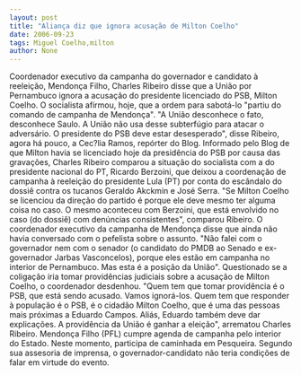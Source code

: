 ```yaml
---
layout: post
title: "Aliança diz que ignora acusação de Milton Coelho"
date: 2006-09-23
tags: Miguel Coelho,milton
author: None
---
```

Coordenador executivo da campanha do governador e candidato à reeleição, Mendonça Filho, Charles Ribeiro disse que a União por Pernambuco ignora a acusação do presidente licenciado do PSB, Milton Coelho.
O socialista afirmou, hoje, que a ordem para sabotá-lo \"partiu do comando de campanha de Mendonça\". 
\"A União desconhece o fato, desconhece Saulo. A União não usa desse subterfúgio para atacar o adversário. O presidente do PSB deve estar desesperado\", disse Ribeiro, agora há pouco, a Cec?lia Ramos, repórter do Blog. 
Informado pelo Blog de que Milton havia se licenciado hoje da presidência do PSB por causa das gravações, Charles Ribeiro comparou a situação do socialista com a do presidente nacional do PT, Ricardo Berzoini, que deixou a coordenação de campanha à reeleição do presidente Lula (PT) por conta do escândalo do dossiê contra os tucanos Geraldo Akckmin e José Serra. 
\"Se Milton Coelho se licenciou da direção do partido é porque ele deve mesmo ter alguma coisa no caso. O mesmo aconteceu com Berzoini, que está
 envolvido no caso (do dossiê) com denúncias consistentes\", comparou Ribeiro.
O coordenador executivo da campanha de Mendonça disse que ainda não havia conversado com o pefelista sobre o assunto. \"Não falei com o governador nem com o senador (o candidato do PMDB ao Senado e ex-governador Jarbas Vasconcelos), porque eles estão em campanha no interior de Pernambuco. Mas esta é a posição da União\". 
Questionado se a coligação iria tomar providências judiciais sobre a acusação de Milton Coelho, o coordenador desdenhou. 
\"Quem tem que tomar providência é o PSB, que está sendo acusado. Vamos ignorá-los. Quem tem que responder à população é o PSB, é o cidadão Milton Coelho, que é uma das pessoas mais próximas a Eduardo Campos. Aliás, Eduardo também deve dar explicações. A providência da União é ganhar a eleição\", arrematou Charles Ribeiro. 
Mendonça Filho (PFL) cumpre agenda de campanha pelo interior do Estado. Neste momento, participa de caminhada em Pesqueira. Segundo sua assesoria de imprensa, o governador-candidato não teria condições de falar em virtude do evento.  